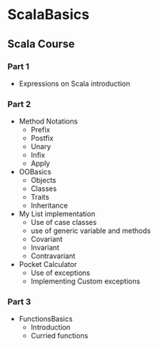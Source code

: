 # ScalaBasics

## Scala Course

### Part 1

- Expressions on Scala introduction

### Part 2

- Method Notations
  - Prefix
  - Postfix
  - Unary
  - Infix
  - Apply
- OOBasics
  - Objects
  - Classes
  - Traits
  - Inheritance
- My List implementation
  - Use of case classes
  - use of generic variable and methods
  - Covariant
  - Invariant
  - Contravariant
- Pocket Calculator
  - Use of exceptions
  - Implementing Custom exceptions
  
### Part 3

- FunctionsBasics
  - Introduction
  - Curried functions
